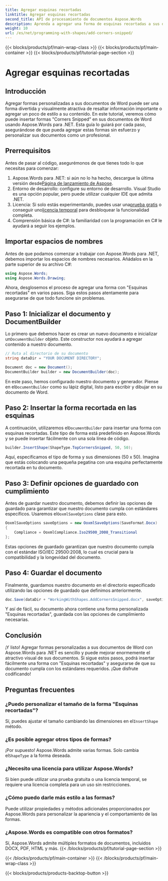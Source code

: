 ```yaml
---
title: Agregar esquinas recortadas
linktitle: Agregar esquinas recortadas
second_title: API de procesamiento de documentos Aspose.Words
description: Aprenda a agregar una forma de esquinas recortadas a sus documentos de Word con Aspose.Words para .NET. Esta guía paso a paso le garantiza que podrá mejorar sus documentos fácilmente.
weight: 10
url: /es/net/programming-with-shapes/add-corners-snipped/
---
```


{{< blocks/products/pf/main-wrap-class >}}
{{< blocks/products/pf/main-container >}}
{{< blocks/products/pf/tutorial-page-section >}}

# Agregar esquinas recortadas

## Introducción

Agregar formas personalizadas a sus documentos de Word puede ser una forma divertida y visualmente atractiva de resaltar información importante o agregar un poco de estilo a su contenido. En este tutorial, veremos cómo puede insertar formas "Corners Snipped" en sus documentos de Word usando Aspose.Words para .NET. Esta guía lo guiará por cada paso, asegurándose de que pueda agregar estas formas sin esfuerzo y personalizar sus documentos como un profesional.

## Prerrequisitos

Antes de pasar al código, asegurémonos de que tienes todo lo que necesitas para comenzar:

1.  Aspose.Words para .NET: si aún no lo ha hecho, descargue la última versión desde[Página de lanzamiento de Aspose](https://releases.aspose.com/words/net/).
2. Entorno de desarrollo: configure su entorno de desarrollo. Visual Studio es una opción popular, pero puede utilizar cualquier IDE que admita .NET.
3.  Licencia: Si solo estás experimentando, puedes usar una[prueba gratis](https://releases.aspose.com/) o conseguir uno[licencia temporal](https://purchase.aspose.com/temporary-license/) para desbloquear la funcionalidad completa.
4. Comprensión básica de C#: la familiaridad con la programación en C# le ayudará a seguir los ejemplos.

## Importar espacios de nombres

Antes de que podamos comenzar a trabajar con Aspose.Words para .NET, debemos importar los espacios de nombres necesarios. Añádalos en la parte superior de su archivo C#:

```csharp
using Aspose.Words;
using Aspose.Words.Drawing;
```

Ahora, desglosemos el proceso de agregar una forma con "Esquinas recortadas" en varios pasos. Siga estos pasos atentamente para asegurarse de que todo funcione sin problemas.

## Paso 1: Inicializar el documento y DocumentBuilder

 Lo primero que debemos hacer es crear un nuevo documento e inicializar un`DocumentBuilder` objeto. Este constructor nos ayudará a agregar contenido a nuestro documento.

```csharp
// Ruta al directorio de su documento
string dataDir = "YOUR DOCUMENT DIRECTORY";

Document doc = new Document();
DocumentBuilder builder = new DocumentBuilder(doc);
```

 En este paso, hemos configurado nuestro documento y generador. Piense en el`DocumentBuilder` como su lápiz digital, listo para escribir y dibujar en su documento de Word.

## Paso 2: Insertar la forma recortada en las esquinas

 A continuación, utilizaremos el`DocumentBuilder` para insertar una forma con esquinas recortadas. Este tipo de forma está predefinido en Aspose.Words y se puede insertar fácilmente con una sola línea de código.

```csharp
builder.InsertShape(ShapeType.TopCornersSnipped, 50, 50);
```

Aquí, especificamos el tipo de forma y sus dimensiones (50 x 50). Imagina que estás colocando una pequeña pegatina con una esquina perfectamente recortada en tu documento. 

## Paso 3: Definir opciones de guardado con cumplimiento

Antes de guardar nuestro documento, debemos definir las opciones de guardado para garantizar que nuestro documento cumpla con estándares específicos. Usaremos el`OoxmlSaveOptions` clase para esto.

```csharp
OoxmlSaveOptions saveOptions = new OoxmlSaveOptions(SaveFormat.Docx)
{
    Compliance = OoxmlCompliance.Iso29500_2008_Transitional
};
```

Estas opciones de guardado garantizan que nuestro documento cumpla con el estándar ISO/IEC 29500:2008, lo cual es crucial para la compatibilidad y la longevidad del documento.

## Paso 4: Guardar el documento

Finalmente, guardamos nuestro documento en el directorio especificado utilizando las opciones de guardado que definimos anteriormente.

```csharp
doc.Save(dataDir + "WorkingWithShapes.AddCornersSnipped.docx", saveOptions);
```

Y así de fácil, su documento ahora contiene una forma personalizada "Esquinas recortadas", guardada con las opciones de cumplimiento necesarias.

## Conclusión

¡Y listo! Agregar formas personalizadas a sus documentos de Word con Aspose.Words para .NET es sencillo y puede mejorar enormemente el atractivo visual de sus documentos. Si sigue estos pasos, podrá insertar fácilmente una forma con "Esquinas recortadas" y asegurarse de que su documento cumpla con los estándares requeridos. ¡Que disfrute codificando!

## Preguntas frecuentes

### ¿Puedo personalizar el tamaño de la forma "Esquinas recortadas"?
Sí, puedes ajustar el tamaño cambiando las dimensiones en el`InsertShape` método.

### ¿Es posible agregar otros tipos de formas?
 ¡Por supuesto! Aspose.Words admite varias formas. Solo cambia el`ShapeType` a la forma deseada.

### ¿Necesito una licencia para utilizar Aspose.Words?
Si bien puede utilizar una prueba gratuita o una licencia temporal, se requiere una licencia completa para un uso sin restricciones.

### ¿Cómo puedo darle más estilo a las formas?
Puede utilizar propiedades y métodos adicionales proporcionados por Aspose.Words para personalizar la apariencia y el comportamiento de las formas.

### ¿Aspose.Words es compatible con otros formatos?
Sí, Aspose.Words admite múltiples formatos de documentos, incluidos DOCX, PDF, HTML y más.
{{< /blocks/products/pf/tutorial-page-section >}}

{{< /blocks/products/pf/main-container >}}
{{< /blocks/products/pf/main-wrap-class >}}

{{< blocks/products/products-backtop-button >}}
